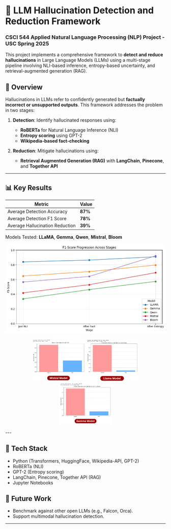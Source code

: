 # 🧠 LLM Hallucination Detection and Reduction Framework
### CSCI 544 Applied Natural Language Processing (NLP) Project - USC Spring 2025

This project implements a comprehensive framework to **detect and reduce hallucinations** in Large Language Models (LLMs) using a multi-stage pipeline involving NLI-based inference, entropy-based uncertainty, and retrieval-augmented generation (RAG).

## 🚀 Overview

Hallucinations in LLMs refer to confidently generated but **factually incorrect or unsupported outputs**. This framework addresses the problem in two stages:

1. **Detection**: Identify hallucinated responses using:
   - **RoBERTa** for Natural Language Inference (NLI)
   - **Entropy scoring** using GPT-2
   - **Wikipedia-based fact-checking**

2. **Reduction**: Mitigate hallucinations using:
   - **Retrieval Augmented Generation (RAG)** with **LangChain**, **Pinecone**, and **Together API**

---

## 📊 Key Results

| Metric                          | Value   |
|--------------------------------|---------|
| Average Detection Accuracy     | **87%** |
| Average Detection F1 Score               | **78%** |
| Average Hallucination Reduction | **39%** |

Models Tested: **LLaMA**, **Gemma**, **Qwen**, **Mistral**, **Bloom**

<p align="center">
  <img src="images/f1_detection.png" alt="Detection F1" width="600"/>
</p>
<p align="center">
  <img src="images/rag_mistral.png" width="33%" alt="Image 1"/>
  <img src="images/rag_llama.png" width="33%" alt="Image 2"/>
  <img src="images/rag_gemma.png" width="33%" alt="Image 3"/>
</p>
---

## 🧰 Tech Stack

- Python (Transformers, HuggingFace, Wikipedia-API, GPT-2)
- RoBERTa (NLI)
- GPT-2 (Entropy scoring)
- LangChain, Pinecone, Together API (RAG)
- Jupyter Notebooks


## 📌 Future Work

- Benchmark against other open LLMs (e.g., Falcon, Orca).
- Support multimodal hallucination detection.

---
